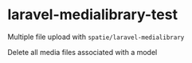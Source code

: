 # laravel-medialibrary-test

Multiple file upload with `spatie/laravel-medialibrary`

Delete all media files associated with a model

